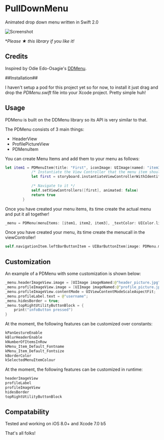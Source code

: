 # PullDownMenu
Animated drop down menu written in Swift 2.0

![Screenshot](https://github.com/sspux/PullDownMenu/blob/master/phonescreen.png)

**Please ★ this library if you like it!*

## Credits ##

Inspired by Odie Edo-Osagie's [DDMenu](https://github.com/oduwa/DropDownMenu).

##Installation##

I haven't setup a pod for this project yet so for now, to install it just drag and drop the *PDMenu.swift* file into your Xcode project. Pretty simple huh!


## Usage ##

PDMenu is built on the DDMenu library so its API is very similar to that.

The PDMenu consists of 3 main things:
* HeaderView
* ProfilePictureView
* PDMenuItem

You can create Menu Items and add them to your menu as follows:

```swift
let item1 = PDMenuItem(title: "First", iconImage: UIImage(named: "itemImage")) { () -> Bool in
            /* Instantiate the View Controller that the menu item should navigate to */
            let first = storyboard.instantiateViewControllerWithIdentifier("viewController")
            
            /* Navigate to it */
            self.setViewControllers([first], animated: false)
            return true
        }
```

Once you have created your menu items, its time create the actual menu and put it all together!

```swift
_menu = PDMenu(menuItems: [item1, item2, item3], _textColor: UIColor.lightGrayColor(), _highLightTextColor: UIColor.whiteColor(), _backgroundColor: UIColor.blackColor(), forViewController: self)
```

Once you have created your menu, its time create the menucall in the viewController!
```swift
self.navigationItem.leftBarButtonItem = UIBarButtonItem(image: PDMenu.menuButton(), style: UIBarButtonItemStyle.Plain, target: self.navigationController, action: "showMenu")
```

## Customization ##

An example of a PDMenu with some customization is shown below:

```swift
_menu.headerImageView.image = [UIImage imageNamed:@"header_picture.jpg"];
_menu.profileImageView.image = [UIImage imageNamed:@"profile_picture.jpg"];
_menu.profileImageView.contentMode = UIViewContentModeScaleAspectFit;
_menu.profileLabel.text = @"username";
_menu.hidesBorder = true;
_menu.topRightUtilityButtonBlock = {
    print("infoButton pressed")
}
```

At the moment, the following features can be customized over constants:

```swift
kPanGestureEnable
kBlurHeaderEnable
kNumberOfItemsInRow
kMenu_Item_Default_Fontname
kMenu_Item_Default_Fontsize
kBorderColor
kSelectedMenuItemColour
```

At the moment, the following features can be customized in runtime:

```swift
headerImageView
profileLabel
profileImageView
hidesBorder
topRightUtilityButtonBlock
```

## Compatability ##

Tested and working on iOS 8.0+ and Xcode 7.0 b5

That's all folks!


